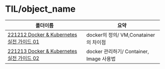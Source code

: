 # TIL/object_name

| 폴더이름                                                                           | 요약                                |
| ------------------------------------------------------------------------------ | --------------------------------- |
| [221212 Docker & Kubernetes 실전 가이드 01](https://github.com/seho27060/TIL/tree/master/Docker/221212-Docker-01)| docker의 정의/ VM,Conatainer의 차이점    |
| [221213 Docker & Kubernetes 실전 가이드 02](https://github.com/seho27060/TIL/tree/master/Docker/221213-Docker-02) | docker 관리하기/ Container, Image 사용법 |
